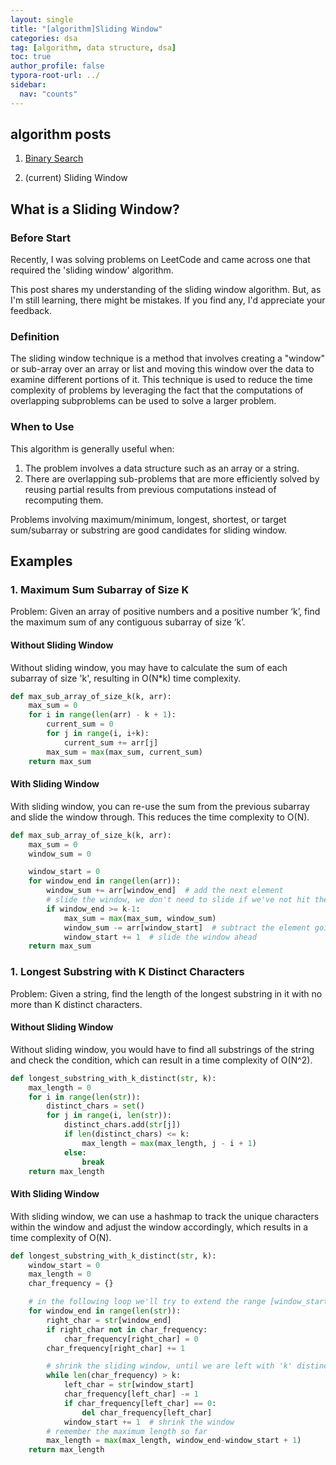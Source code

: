 ```yaml
---
layout: single
title: "[algorithm]Sliding Window"
categories: dsa
tag: [algorithm, data structure, dsa]
toc: true
author_profile: false
typora-root-url: ../
sidebar:
  nav: "counts"
---
```


<nav class="cods"><h2>algorithm posts</h2><ol><li><a href="/dsa/algorithm~Binary_Search">Binary Search</a></li><li><p>(current) Sliding Window</p></li></ol></nav>

## What is a Sliding Window?

### Before Start

Recently, I was solving problems on LeetCode and came across one that required the 'sliding window' algorithm.

This post shares my understanding of the sliding window algorithm. But, as I'm still learning, there might be mistakes. If you find any, I'd appreciate your feedback. 

### Definition

The sliding window technique is a method that involves creating a "window" or sub-array over an array or list and moving this window over the data to examine different portions of it. This technique is used to reduce the time complexity of problems by leveraging the fact that the computations of overlapping subproblems can be used to solve a larger problem.

### When to Use

This algorithm is generally useful when:

1. The problem involves a data structure such as an array or a string.
2. There are overlapping sub-problems that are more efficiently solved by reusing partial results from previous computations instead of recomputing them.

Problems involving maximum/minimum, longest, shortest, or target sum/subarray or substring are good candidates for sliding window.

## Examples

### 1. **Maximum Sum Subarray of Size K**

Problem: Given an array of positive numbers and a positive number ‘k’, find the maximum sum of any contiguous subarray of size ‘k’.

#### Without Sliding Window

Without sliding window, you may have to calculate the sum of each subarray of size 'k', resulting in O(N*k) time complexity. 

```python
def max_sub_array_of_size_k(k, arr):
    max_sum = 0
    for i in range(len(arr) - k + 1):
        current_sum = 0
        for j in range(i, i+k):
            current_sum += arr[j]
        max_sum = max(max_sum, current_sum)
    return max_sum
```

#### With Sliding Window

With sliding window, you can re-use the sum from the previous subarray and slide the window through. This reduces the time complexity to O(N).

```python
def max_sub_array_of_size_k(k, arr):
    max_sum = 0
    window_sum = 0

    window_start = 0
    for window_end in range(len(arr)):
        window_sum += arr[window_end]  # add the next element
        # slide the window, we don't need to slide if we've not hit the required window size of 'k'
        if window_end >= k-1:
            max_sum = max(max_sum, window_sum)
            window_sum -= arr[window_start]  # subtract the element going out
            window_start += 1  # slide the window ahead
    return max_sum
```

### 1. **Longest Substring with K Distinct Characters**

Problem: Given a string, find the length of the longest substring in it with no more than K distinct characters.

#### Without Sliding Window

Without sliding window, you would have to find all substrings of the string and check the condition, which can result in a time complexity of O(N^2).

```python
def longest_substring_with_k_distinct(str, k):
    max_length = 0
    for i in range(len(str)):
        distinct_chars = set()
        for j in range(i, len(str)):
            distinct_chars.add(str[j])
            if len(distinct_chars) <= k:
                max_length = max(max_length, j - i + 1)
            else:
                break
    return max_length
```

#### With Sliding Window

With sliding window, we can use a hashmap to track the unique characters within the window and adjust the window accordingly, which results in a time complexity of O(N).

```python
def longest_substring_with_k_distinct(str, k):
    window_start = 0
    max_length = 0
    char_frequency = {}

    # in the following loop we'll try to extend the range [window_start, window_end]
    for window_end in range(len(str)):
        right_char = str[window_end]
        if right_char not in char_frequency:
            char_frequency[right_char] = 0
        char_frequency[right_char] += 1

        # shrink the sliding window, until we are left with 'k' distinct characters in the char_frequency
        while len(char_frequency) > k:
            left_char = str[window_start]
            char_frequency[left_char] -= 1
            if char_frequency[left_char] == 0:
                del char_frequency[left_char]
            window_start += 1  # shrink the window
        # remember the maximum length so far
        max_length = max(max_length, window_end-window_start + 1)
    return max_length
```

